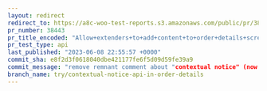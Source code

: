 ```yaml
---
layout: redirect
redirect_to: https://a8c-woo-test-reports.s3.amazonaws.com/public/pr/38443/api/index.html
pr_number: 38443
pr_title_encoded: "Allow+extenders+to+add+content+to+order+details+screen+payment+info+box"
pr_test_type: api
last_published: "2023-06-08 22:55:57 +0000"
commit_sha: e8f2d3f0618040dbe421177fe6f5d09d59fe39a9
commit_message: "remove remnant comment about "contextual notice" (now gone):"
branch_name: try/contextual-notice-api-in-order-details
---
```

